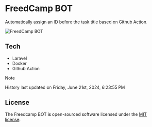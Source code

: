 # FreedCamp BOT

Automatically assign an ID before the task title based on Github Action.

![FreedCamp BOT](https://repository-images.githubusercontent.com/737932867/7d34798b-2680-471c-b089-a78a718d3d6a)

## Tech

- Laravel
- Docker
- Github Action

> [!NOTE]  
> History last updated on Friday, June 21st, 2024, 6:23:55 PM

## License

The Freedcamp BOT is open-sourced software licensed under the [MIT license](https://opensource.org/licenses/MIT).
